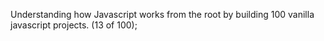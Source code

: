 Understanding how Javascript works from the root by building 100 vanilla javascript projects. (13 of 100);
